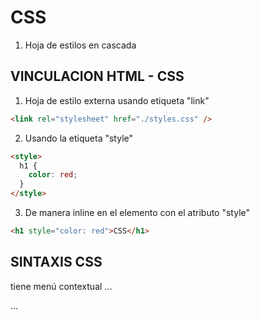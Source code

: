 # CSS
 
1. Hoja de estilos en cascada
 
## VINCULACION HTML - CSS
 
1. Hoja de estilo externa usando etiqueta "link"
 
```html
<link rel="stylesheet" href="./styles.css" />
```
 
2. Usando la etiqueta "style"
 
```html
<style>
  h1 {
    color: red;
  }
</style>
```
 
3. De manera inline en el elemento con el atributo "style"
 
```html
<h1 style="color: red">CSS</h1>
```
 
## SINTAXIS CSS
 
tiene menú contextual
...

...